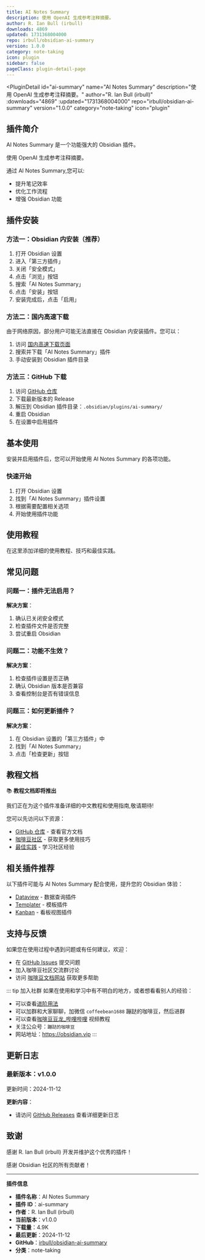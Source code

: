 ```yaml
---
title: AI Notes Summary
description: 使用 OpenAI 生成参考注释摘要。
author: R. Ian Bull (irbull)
downloads: 4869
updated: 1731368004000
repo: irbull/obsidian-ai-summary
version: 1.0.0
category: note-taking
icon: plugin
sidebar: false
pageClass: plugin-detail-page
---
```


<PluginDetail
  id="ai-summary"
  name="AI Notes Summary"
  description="使用 OpenAI 生成参考注释摘要。"
  author="R. Ian Bull (irbull)"
  :downloads="4869"
  :updated="1731368004000"
  repo="irbull/obsidian-ai-summary"
  version="1.0.0"
  category="note-taking"
  icon="plugin"
>

<!-- AUTO_GENERATED_START -->
## 插件简介

AI Notes Summary 是一个功能强大的 Obsidian 插件。

使用 OpenAI 生成参考注释摘要。

通过 AI Notes Summary,您可以:

- 提升笔记效率
- 优化工作流程
- 增强 Obsidian 功能

<!-- AUTO_GENERATED_END -->

<!-- AUTO_GENERATED_START -->
## 插件安装

### 方法一：Obsidian 内安装（推荐）

1. 打开 Obsidian 设置
2. 进入「第三方插件」
3. 关闭「安全模式」
4. 点击「浏览」按钮
5. 搜索「AI Notes Summary」
6. 点击「安装」按钮
7. 安装完成后，点击「启用」

### 方法二：国内高速下载

由于网络原因，部分用户可能无法直接在 Obsidian 内安装插件。您可以：

1. 访问 [国内高速下载页面](/zh/documentation/obsidian-plugins-download.html)
2. 搜索并下载「AI Notes Summary」插件
3. 手动安装到 Obsidian 插件目录

### 方法三：GitHub 下载

1. 访问 [GitHub 仓库](https://github.com/irbull/obsidian-ai-summary)
2. 下载最新版本的 Release
3. 解压到 Obsidian 插件目录：`.obsidian/plugins/ai-summary/`
4. 重启 Obsidian
5. 在设置中启用插件

## 基本使用

安装并启用插件后，您可以开始使用 AI Notes Summary 的各项功能。

### 快速开始

1. 打开 Obsidian 设置
2. 找到「AI Notes Summary」插件设置
3. 根据需要配置相关选项
4. 开始使用插件功能

<!-- AUTO_GENERATED_END -->

<!-- CUSTOM_CONTENT_START:tutorial -->
## 使用教程

在这里添加详细的使用教程、技巧和最佳实践。

<!-- CUSTOM_CONTENT_END:tutorial -->

<!-- SHARED_CONTENT_START -->
## 常见问题

### 问题一：插件无法启用？

**解决方案**：
1. 确认已关闭安全模式
2. 检查插件文件是否完整
3. 尝试重启 Obsidian

### 问题二：功能不生效？

**解决方案**：
1. 检查插件设置是否正确
2. 确认 Obsidian 版本是否兼容
3. 查看控制台是否有错误信息

### 问题三：如何更新插件？

**解决方案**：
1. 在 Obsidian 设置的「第三方插件」中
2. 找到「AI Notes Summary」
3. 点击「检查更新」按钮

## 教程文档

📚 **教程文档即将推出**

我们正在为这个插件准备详细的中文教程和使用指南,敬请期待!

您可以先访问以下资源：
- [GitHub 仓库](https://github.com/irbull/obsidian-ai-summary) - 查看官方文档
- [咖啡豆社区](/zh/bases/) - 获取更多使用技巧
- [最佳实践](/zh/best-practices/) - 学习社区经验

## 相关插件推荐

以下插件可能与 AI Notes Summary 配合使用，提升您的 Obsidian 体验：

- [Dataview](/zh/plugins/dataview.html) - 数据查询插件
- [Templater](/zh/plugins/templater-obsidian.html) - 模板插件
- [Kanban](/zh/plugins/obsidian-kanban.html) - 看板视图插件

## 支持与反馈

如果您在使用过程中遇到问题或有任何建议，欢迎：

- 在 [GitHub Issues](https://github.com/irbull/obsidian-ai-summary/issues) 提交问题
- 加入咖啡豆社区交流群讨论
- 访问 [咖啡豆文档网站](https://obsidian.vip) 获取更多帮助

::: tip 加入社群
如果在使用和学习中有不明白的地方，或者想看看别人的经验：
- 可以查看[进阶用法](/zh/advanced)
- 可以加群和大家聊聊，加微信 `coffeebean1688` 蹦跶的咖啡豆，然后进群
- 可以查看[咖啡豆豆龙_哔哩哔哩](https://space.bilibili.com/618777356) 视频教程
- 关注公众号：`蹦跶的咖啡豆`
- 网站地址：https://obsidian.vip
:::
<!-- SHARED_CONTENT_END -->

<!-- AUTO_GENERATED_START -->
## 更新日志

### 最新版本：v1.0.0

更新时间：2024-11-12

**更新内容**：
- 请访问 [GitHub Releases](https://github.com/irbull/obsidian-ai-summary/releases) 查看详细更新日志

## 致谢

感谢 R. Ian Bull (irbull) 开发并维护这个优秀的插件！

感谢 Obsidian 社区的所有贡献者！

---

**插件信息**
- **插件名称**：AI Notes Summary
- **插件 ID**：ai-summary
- **作者**：R. Ian Bull (irbull)
- **当前版本**：v1.0.0
- **下载量**：4.9K
- **最后更新**：2024-11-12
- **GitHub**：[irbull/obsidian-ai-summary](https://github.com/irbull/obsidian-ai-summary)
- **分类**：note-taking
<!-- AUTO_GENERATED_END -->

</PluginDetail>

